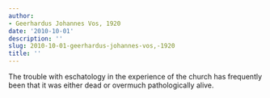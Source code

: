 ```yaml
---
author:
- Geerhardus Johannes Vos, 1920
date: '2010-10-01'
description: ''
slug: 2010-10-01-geerhardus-johannes-vos,-1920
title: ''
---
```

The trouble with eschatology in the experience of the church has frequently been that it was either dead or overmuch pathologically alive.



